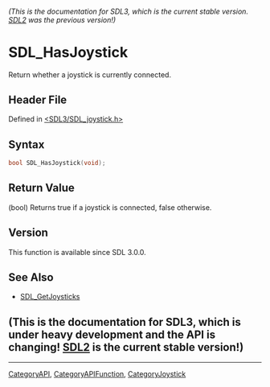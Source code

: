 ###### (This is the documentation for SDL3, which is the current stable version. [SDL2](https://wiki.libsdl.org/SDL2/) was the previous version!)
# SDL_HasJoystick

Return whether a joystick is currently connected.

## Header File

Defined in [<SDL3/SDL_joystick.h>](https://github.com/libsdl-org/SDL/blob/main/include/SDL3/SDL_joystick.h)

## Syntax

```c
bool SDL_HasJoystick(void);
```

## Return Value

(bool) Returns true if a joystick is connected, false otherwise.

## Version

This function is available since SDL 3.0.0.

## See Also

- [SDL_GetJoysticks](SDL_GetJoysticks)


## (This is the documentation for SDL3, which is under heavy development and the API is changing! [SDL2](https://wiki.libsdl.org/SDL2/) is the current stable version!)



----
[CategoryAPI](CategoryAPI), [CategoryAPIFunction](CategoryAPIFunction), [CategoryJoystick](CategoryJoystick)

